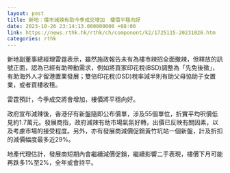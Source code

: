 ```yaml
---
layout: post
title: 新地：樓市減辣有助今季成交增加　樓價平穩向好
date: 2023-10-26 23:14:13.000000000 +08:00
link: https://news.rthk.hk/rthk/ch/component/k2/1725115-20231026.htm
categories: rthk
---
```


新地副董事總經理雷霆表示，雖然施政報告未有為樓市辣招全面撤辣，但釋放的訊號正面，認為已經有助帶動需求，例如將買家印花稅(BSD)調整為「先免後徵」，有助海外人才留港置業發展；雙倍印花稅(DSD)稅率減半則有助父母協助子女置業，或者買樓收租。

雷霆預計，今季成交將會增加，樓價將平穩向好。

政府宣布減辣後，香港仔有新盤隨即公布價單，涉及55個單位，折實平均呎價低見約1.7萬元。發展商指，政府減辣有助市場氣氛好轉，出價已反映有關因素，以及考慮市場的接受程度。另外，亦有發展商減價促銷黃竹坑站一個新盤，計及折扣的減價幅度最多近29%。

地產代理估計，發展商短期內會繼續減價促銷，繼續影響二手表現，樓價下月可能再跌多1%至2%，全年或會持平。
